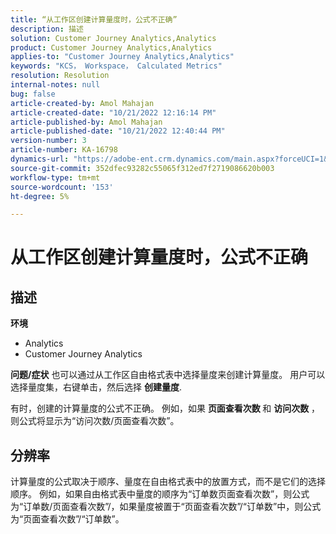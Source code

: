 ```yaml
---
title: “从工作区创建计算量度时，公式不正确”
description: 描述
solution: Customer Journey Analytics,Analytics
product: Customer Journey Analytics,Analytics
applies-to: "Customer Journey Analytics,Analytics"
keywords: "KCS， Workspace， Calculated Metrics"
resolution: Resolution
internal-notes: null
bug: false
article-created-by: Amol Mahajan
article-created-date: "10/21/2022 12:16:14 PM"
article-published-by: Amol Mahajan
article-published-date: "10/21/2022 12:40:44 PM"
version-number: 3
article-number: KA-16798
dynamics-url: "https://adobe-ent.crm.dynamics.com/main.aspx?forceUCI=1&pagetype=entityrecord&etn=knowledgearticle&id=91d2a522-3a51-ed11-bba2-0022480869de"
source-git-commit: 352dfec93282c55065f312ed7f2719086620b003
workflow-type: tm+mt
source-wordcount: '153'
ht-degree: 5%

---
```


# 从工作区创建计算量度时，公式不正确

## 描述

<b>环境</b>
- Analytics
- Customer Journey Analytics

<b>问题/症状</b>
也可以通过从工作区自由格式表中选择量度来创建计算量度。 用户可以选择量度集，右键单击，然后选择 <b>创建量度</b>.

有时，创建的计算量度的公式不正确。 例如，如果 <b>页面查看次数 </b>和 <b>访问次数</b> ，则公式将显示为“访问次数/页面查看次数”。


## 分辨率


计算量度的公式取决于顺序、量度在自由格式表中的放置方式，而不是它们的选择顺序。 例如，如果自由格式表中量度的顺序为“订单数页面查看次数”，则公式为“订单数/页面查看次数”/，如果量度被置于“页面查看次数”/“订单数”中，则公式为“页面查看次数”/“订单数”。
